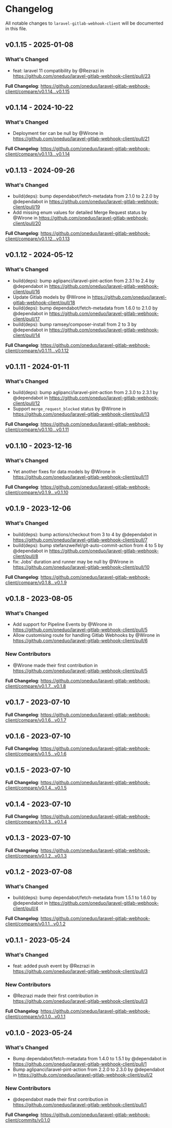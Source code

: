 # Changelog

All notable changes to `laravel-gitlab-webhook-client` will be documented in this file.

## v0.1.15 - 2025-01-08

### What's Changed

* feat: laravel 11 compatibility by @Rezrazi in https://github.com/oneduo/laravel-gitlab-webhook-client/pull/23

**Full Changelog**: https://github.com/oneduo/laravel-gitlab-webhook-client/compare/v0.1.14...v0.1.15

## v0.1.14 - 2024-10-22

### What's Changed

* Deployment tier can be null by @Wirone in https://github.com/oneduo/laravel-gitlab-webhook-client/pull/21

**Full Changelog**: https://github.com/oneduo/laravel-gitlab-webhook-client/compare/v0.1.13...v0.1.14

## v0.1.13 - 2024-09-26

### What's Changed

* build(deps): bump dependabot/fetch-metadata from 2.1.0 to 2.2.0 by @dependabot in https://github.com/oneduo/laravel-gitlab-webhook-client/pull/19
* Add missing enum values for detailed Merge Request status by @Wirone in https://github.com/oneduo/laravel-gitlab-webhook-client/pull/20

**Full Changelog**: https://github.com/oneduo/laravel-gitlab-webhook-client/compare/v0.1.12...v0.1.13

## v0.1.12 - 2024-05-12

### What's Changed

* build(deps): bump aglipanci/laravel-pint-action from 2.3.1 to 2.4 by @dependabot in https://github.com/oneduo/laravel-gitlab-webhook-client/pull/16
* Update Gitlab models by @Wirone in https://github.com/oneduo/laravel-gitlab-webhook-client/pull/18
* build(deps): bump dependabot/fetch-metadata from 1.6.0 to 2.1.0 by @dependabot in https://github.com/oneduo/laravel-gitlab-webhook-client/pull/17
* build(deps): bump ramsey/composer-install from 2 to 3 by @dependabot in https://github.com/oneduo/laravel-gitlab-webhook-client/pull/14

**Full Changelog**: https://github.com/oneduo/laravel-gitlab-webhook-client/compare/v0.1.11...v0.1.12

## v0.1.11 - 2024-01-11

### What's Changed

* build(deps): bump aglipanci/laravel-pint-action from 2.3.0 to 2.3.1 by @dependabot in https://github.com/oneduo/laravel-gitlab-webhook-client/pull/12
* Support `merge_request_blocked` status by @Wirone in https://github.com/oneduo/laravel-gitlab-webhook-client/pull/13

**Full Changelog**: https://github.com/oneduo/laravel-gitlab-webhook-client/compare/v0.1.10...v0.1.11

## v0.1.10 - 2023-12-16

### What's Changed

* Yet another fixes for data models by @Wirone in https://github.com/oneduo/laravel-gitlab-webhook-client/pull/11

**Full Changelog**: https://github.com/oneduo/laravel-gitlab-webhook-client/compare/v0.1.9...v0.1.10

## v0.1.9 - 2023-12-06

### What's Changed

* build(deps): bump actions/checkout from 3 to 4 by @dependabot in https://github.com/oneduo/laravel-gitlab-webhook-client/pull/7
* build(deps): bump stefanzweifel/git-auto-commit-action from 4 to 5 by @dependabot in https://github.com/oneduo/laravel-gitlab-webhook-client/pull/8
* fix: Jobs' duration and runner may be null by @Wirone in https://github.com/oneduo/laravel-gitlab-webhook-client/pull/10

**Full Changelog**: https://github.com/oneduo/laravel-gitlab-webhook-client/compare/v0.1.8...v0.1.9

## v0.1.8 - 2023-08-05

### What's Changed

- Add support for Pipeline Events by @Wirone in https://github.com/oneduo/laravel-gitlab-webhook-client/pull/5
- Allow customising route for handling Gitlab Webhooks by @Wirone in https://github.com/oneduo/laravel-gitlab-webhook-client/pull/6

### New Contributors

- @Wirone made their first contribution in https://github.com/oneduo/laravel-gitlab-webhook-client/pull/5

**Full Changelog**: https://github.com/oneduo/laravel-gitlab-webhook-client/compare/v0.1.7...v0.1.8

## v0.1.7 - 2023-07-10

**Full Changelog**: https://github.com/oneduo/laravel-gitlab-webhook-client/compare/v0.1.6...v0.1.7

## v0.1.6 - 2023-07-10

**Full Changelog**: https://github.com/oneduo/laravel-gitlab-webhook-client/compare/v0.1.5...v0.1.6

## v0.1.5 - 2023-07-10

**Full Changelog**: https://github.com/oneduo/laravel-gitlab-webhook-client/compare/v0.1.4...v0.1.5

## v0.1.4 - 2023-07-10

**Full Changelog**: https://github.com/oneduo/laravel-gitlab-webhook-client/compare/v0.1.3...v0.1.4

## v0.1.3 - 2023-07-10

**Full Changelog**: https://github.com/oneduo/laravel-gitlab-webhook-client/compare/v0.1.2...v0.1.3

## v0.1.2 - 2023-07-08

### What's Changed

- build(deps): bump dependabot/fetch-metadata from 1.5.1 to 1.6.0 by @dependabot in https://github.com/oneduo/laravel-gitlab-webhook-client/pull/4

**Full Changelog**: https://github.com/oneduo/laravel-gitlab-webhook-client/compare/v0.1.1...v0.1.2

## v0.1.1 - 2023-05-24

### What's Changed

- feat: added push event by @Rezrazi in https://github.com/oneduo/laravel-gitlab-webhook-client/pull/3

### New Contributors

- @Rezrazi made their first contribution in https://github.com/oneduo/laravel-gitlab-webhook-client/pull/3

**Full Changelog**: https://github.com/oneduo/laravel-gitlab-webhook-client/compare/v0.1.0...v0.1.1

## v0.1.0 - 2023-05-24

### What's Changed

- Bump dependabot/fetch-metadata from 1.4.0 to 1.5.1 by @dependabot in https://github.com/oneduo/laravel-gitlab-webhook-client/pull/1
- Bump aglipanci/laravel-pint-action from 2.2.0 to 2.3.0 by @dependabot in https://github.com/oneduo/laravel-gitlab-webhook-client/pull/2

### New Contributors

- @dependabot made their first contribution in https://github.com/oneduo/laravel-gitlab-webhook-client/pull/1

**Full Changelog**: https://github.com/oneduo/laravel-gitlab-webhook-client/commits/v0.1.0
